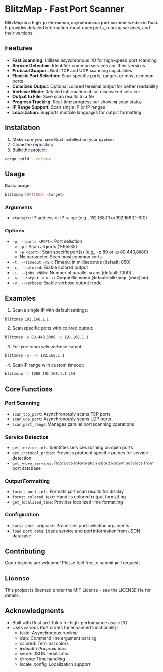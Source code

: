 # BlitzMap - Fast Port Scanner

BlitzMap is a high-performance, asynchronous port scanner written in Rust. It provides detailed information about open ports, running services, and their versions.

## Features

- **Fast Scanning**: Utilizes asynchronous I/O for high-speed port scanning
- **Service Detection**: Identifies common services and their versions
- **Protocol Support**: Both TCP and UDP scanning capabilities
- **Flexible Port Selection**: Scan specific ports, ranges, or most common ports
- **Colorized Output**: Optional colored terminal output for better readability
- **Verbose Mode**: Detailed information about discovered services
- **Output to File**: Save scan results to a file
- **Progress Tracking**: Real-time progress bar showing scan status
- **IP Range Support**: Scan single IP or IP ranges
- **Localization**: Supports multiple languages for output formatting

## Installation

1. Make sure you have Rust installed on your system
2. Clone the repository
3. Build the project:
```bash
cargo build --release
```

## Usage

Basic usage:
```bash
blitzmap [OPTIONS] <target>
```

### Arguments

- `<target>`: IP address or IP range (e.g., 192.168.1.1 or 192.168.1.1-100)

### Options

- `-p, --ports <PORT>`: Port selection
  - `-p-`: Scan all ports (1-65535)
  - `-p <port>`: Scan specific port(s) (e.g., -p 80 or -p 80,443,8080)
  - No parameter: Scan most common ports
- `-t, --timeout <MS>`: Timeout in milliseconds (default: 850)
- `-c, --colored`: Enable colored output
- `-j, --jobs <NUM>`: Number of parallel scans (default: 1000)
- `-o, --output <FILE>`: Output file name (default: blitzmap-[date].txt)
- `-v, --verbose`: Enable verbose output mode

## Examples

1. Scan a single IP with default settings:
```bash
blitzmap 192.168.1.1
```

2. Scan specific ports with colored output:
```bash
blitzmap -p 80,443,3306 -c 192.168.1.1
```

3. Full port scan with verbose output:
```bash
blitzmap -p- -v 192.168.1.1
```

4. Scan IP range with custom timeout:
```bash
blitzmap -t 1000 192.168.1.1-254
```

## Core Functions

### Port Scanning
- `scan_tcp_port`: Asynchronously scans TCP ports
- `scan_udp_port`: Asynchronously scans UDP ports
- `scan_port_range`: Manages parallel port scanning operations

### Service Detection
- `get_service_info`: Identifies services running on open ports
- `get_protocol_probes`: Provides protocol-specific probes for service detection
- `get_known_services`: Retrieves information about known services from port database

### Output Formatting
- `format_port_info`: Formats port scan results for display
- `format_colored_text`: Handles colored output formatting
- `get_localized_time`: Provides localized time formatting

### Configuration
- `parse_port_argument`: Processes port selection arguments
- `load_port_data`: Loads service and port information from JSON database

## Contributing

Contributions are welcome! Please feel free to submit pull requests.

## License

This project is licensed under the MIT License - see the LICENSE file for details.

## Acknowledgments

- Built with Rust and Tokio for high-performance async I/O
- Uses various Rust crates for enhanced functionality:
  - tokio: Asynchronous runtime
  - clap: Command line argument parsing
  - colored: Terminal colors
  - indicatif: Progress bars
  - serde: JSON serialization
  - chrono: Time handling
  - locale_config: Localization support 